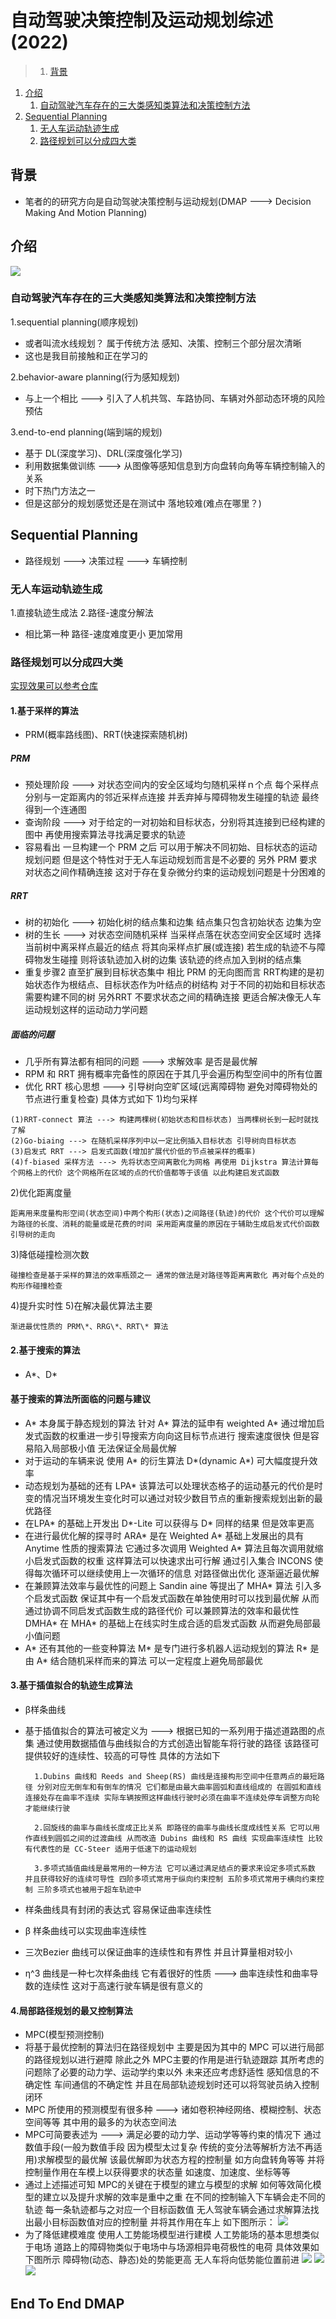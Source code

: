 # 自动驾驶决策控制及运动规划综述(2022)

>1. [背景](#背景 "背景")
1. [介绍](#介绍 "介绍")
	1. [自动驾驶汽车存在的三大类感知类算法和决策控制方法](#自动驾驶汽车存在的三大类感知类算法和决策控制方法 "自动驾驶汽车存在的三大类感知类算法和决策控制方法")
1. [Sequential Planning](#sequential-planning "Sequential Planning")
	1. [无人车运动轨迹生成](#无人车运动轨迹生成 "无人车运动轨迹生成")
	1. [路径规划可以分成四大类](#路径规划可以分成四大类 "路径规划可以分成四大类")


## 背景

* 笔者的的研究方向是自动驾驶决策控制与运动规划(DMAP ---> Decision Making And Motion Planning)

## 介绍

![](/assets/%E7%BB%BC%E8%BF%B0/1-%E8%87%AA%E5%8A%A8%E9%A9%BE%E9%A9%B6%E5%86%B3%E7%AD%96%E6%8E%A7%E5%88%B6%E5%8F%8A%E8%BF%90%E5%8A%A8%E8%A7%84%E5%88%92/001_1.png)

### 自动驾驶汽车存在的三大类感知类算法和决策控制方法

1.sequential planning(顺序规划)

* 或者叫流水线规划？ 属于传统方法 感知、决策、控制三个部分层次清晰
* 这也是我目前接触和正在学习的

2.behavior-aware planning(行为感知规划)

* 与上一个相比 ---> 引入了人机共驾、车路协同、车辆对外部动态环境的风险预估

3.end-to-end planning(端到端的规划)

* 基于 DL(深度学习)、DRL(深度强化学习) 
* 利用数据集做训练 ---> 从图像等感知信息到方向盘转向角等车辆控制输入的关系
* 时下热门方法之一
* 但是这部分的规划感觉还是在测试中 落地较难(难点在哪里？)

## Sequential Planning

* 路径规划 ---> 决策过程 ---> 车辆控制

### 无人车运动轨迹生成

1.直接轨迹生成法
2.路径-速度分解法
* 相比第一种 路径-速度难度更小 更加常用

### 路径规划可以分成四大类

[实现效果可以参考仓库](https://github.com/ProgramTraveler/PathPlanning)

#### 1.基于采样的算法

* PRM(概率路线图)、RRT(快速探索随机树)

##### PRM

* 预处理阶段 ---> 对状态空间内的安全区域均匀随机采样ｎ个点 每个采样点分别与一定距离内的邻近采样点连接 并丢弃掉与障碍物发生碰撞的轨迹 最终得到一个连通图
* 查询阶段 ---> 对于给定的一对初始和目标状态，分别将其连接到已经构建的图中 再使用搜索算法寻找满足要求的轨迹
* 容易看出 一旦构建一个 PRM 之后 可以用于解决不同初始、目标状态的运动规划问题 但是这个特性对于无人车运动规划而言是不必要的 另外 PRM 要求对状态之间作精确连接 这对于存在复杂微分约束的运动规划问题是十分困难的

##### RRT

* 树的初始化 ---> 初始化树的结点集和边集 结点集只包含初始状态 边集为空
* 树的生长 ---> 对状态空间随机采样 当采样点落在状态空间安全区域时 选择当前树中离采样点最近的结点 将其向采样点扩展(或连接) 若生成的轨迹不与障碍物发生碰撞 则将该轨迹加入树的边集 该轨迹的终点加入到树的结点集
* 重复步骤2 直至扩展到目标状态集中 相比 PRM 的无向图而言 RRT构建的是初始状态作为根结点、目标状态作为叶结点的树结构 对于不同的初始和目标状态 需要构建不同的树 另外RRT 不要求状态之间的精确连接 更适合解决像无人车运动规划这样的运动动力学问题

##### 面临的问题

* 几乎所有算法都有相同的问题 ---> 求解效率 是否是最优解
* RPM 和 RRT 拥有概率完备性的原因在于其几乎会遍历构型空间中的所有位置
* 优化 RRT 核心思想 ---> 引导树向空旷区域(远离障碍物 避免对障碍物处的节点进行重复检查) 具体方式如下
1)均匀采样
```word
(1)RRT-connect 算法 ---> 构建两棵树(初始状态和目标状态) 当两棵树长到一起时就找了解
(2)Go-biaing ---> 在随机采样序列中以一定比例插入目标状态 引导树向目标状态
(3)启发式 RRT ---> 启发式函数(增加扩展代价低的节点被采样的概率)
(4)f-biased 采样方法 ---> 先将状态空间离散化为网格 再使用 Dijkstra 算法计算每个网格上的代价 这个网格所在区域的点的代价值都等于该值 以此构建启发式函数
```
2)优化距离度量
```word
距离用来度量构形空间(状态空间)中两个构形(状态)之间路径(轨迹)的代价 这个代价可以理解为路径的长度、消耗的能量或是花费的时间 采用距离度量的原因在于辅助生成启发式代价函数 引导树的走向
```
3)降低碰撞检测次数
```word
碰撞检查是基于采样的算法的效率瓶颈之一 通常的做法是对路径等距离离散化 再对每个点处的构形作碰撞检查
```
4)提升实时性
5)在解决最优算法主要

```word
渐进最优性质的 PRM\*、RRG\*、RRT\* 算法
```

#### 2.基于搜索的算法

* A\*、D\*

#### 基于搜索的算法所面临的问题与建议

* A\* 本身属于静态规划的算法 针对 A\* 算法的延申有 weighted A\* 通过增加启发式函数的权重进一步引导搜索方向向这目标节点进行 搜索速度很快 但是容易陷入局部极小值 无法保证全局最优解
* 对于运动的车辆来说 使用 A\* 的衍生算法 D\*(dynamic A\*) 可大幅度提升效率 
* 动态规划为基础的还有 LPA\* 该算法可以处理状态格子的运动基元的代价是时变的情况当环境发生变化时可以通过对较少数目节点的重新搜索规划出新的最优路径 
* 在LPA\* 的基础上开发出 D*-Lite 可以获得与 D* 同样的结果 但是效率更高
* 在进行最优化解的探寻时 ARA\* 是在 Weighted A\* 基础上发展出的具有 Anytime 性质的搜索算法 它通过多次调用 Weighted A\* 算法且每次调用就缩小启发式函数的权重 这样算法可以快速求出可行解 通过引入集合 INCONS 使得每次循环可以继续使用上一次循环的信息 对路径做出优化 逐渐逼近最优解
* 在兼顾算法效率与最优性的问题上 Sandin aine 等提出了 MHA\* 算法 引入多个启发式函数 保证其中有一个启发式函数在单独使用时可以找到最优解 从而通过协调不同启发式函数生成的路径代价 可以兼顾算法的效率和最优性 DMHA\* 在 MHA\* 的基础上在线实时生成合适的启发式函数 从而避免局部最小值问题
* A* 还有其他的一些变种算法 M\* 是专门进行多机器人运动规划的算法 R\* 是由 A\* 结合随机采样而来的算法 可以一定程度上避免局部最优


#### 3.基于插值拟合的轨迹生成算法

* β样条曲线
* 基于插值拟合的算法可被定义为 ---> 根据已知的一系列用于描述道路图的点集 通过使用数据插值与曲线拟合的方式创造出智能车将行驶的路径 该路径可提供较好的连续性、较高的可导性 具体的方法如下

        1.Dubins 曲线和 Reeds and Sheep(RS) 曲线是连接构形空间中任意两点的最短路径 分别对应无倒车和有倒车的情况 它们都是由最大曲率圆弧和直线组成的 在圆弧和直线连接处存在曲率不连续 实际车辆按照这样曲线行驶时必须在曲率不连续处停车调整方向轮才能继续行驶

        2.回旋线的曲率与曲线长度成正比关系 即路径的曲率与曲线长度成线性关系 它可以用作直线到圆弧之间的过渡曲线 从而改造 Dubins 曲线和 RS 曲线 实现曲率连续性 比较有代表性的是 CC-Steer 适用于低速下的运动规划

        3.多项式插值曲线是最常用的一种方法 它可以通过满足结点的要求来设定多项式系数 并且获得较好的连续可导性 四阶多项式常用于纵向约束控制 五阶多项式常用于横向约束控制 三阶多项式也被用于超车轨迹中

* 样条曲线具有封闭的表达式 容易保证曲率连续性
* β 样条曲线可以实现曲率连续性 
* 三次Bezier 曲线可以保证曲率的连续性和有界性 并且计算量相对较小
* η^3 曲线是一种七次样条曲线 它有着很好的性质 ---> 曲率连续性和曲率导数的连续性 这对于高速行驶车辆是很有意义的

#### 4.局部路径规划的最又控制算法

* MPC(模型预测控制)
* 将基于最优控制的算法归在路径规划中 主要是因为其中的 MPC 可以进行局部的路径规划以进行避障 除此之外 MPC主要的作用是进行轨迹跟踪 其所考虑的问题除了必要的动力学、运动学约束以外 未来还应考虑舒适性 感知信息的不确定性 车间通信的不确定性 并且在局部轨迹规划时还可以将驾驶员纳入控制闭环
* MPC 所使用的预测模型有很多种 ---> 诸如卷积神经网络、模糊控制、状态空间等等 其中用的最多的为状态空间法 
* MPC可简要表述为 ---> 满足必要的动力学、运动学等等约束的情况下 通过数值手段(一般为数值手段 因为模型太过复杂 传统的变分法等解析方法不再适用)求解模型的最优解 该最优解即为状态方程的控制量 如方向盘转角等等 并将控制量作用在车模上以获得要求的状态量 如速度、加速度、坐标等等
* 通过上述描述可知 MPC的关键在于模型的建立与模型的求解 如何等效简化模型的建立以及提升求解的效率是重中之重 在不同的控制输入下车辆会走不同的轨迹 每一条轨迹都与之对应一个目标函数值 无人驾驶车辆会通过求解算法找出最小目标函数值对应的控制量 并将其作用在车上 如下图所示：
![](/assets/%E7%BB%BC%E8%BF%B0/1-%E8%87%AA%E5%8A%A8%E9%A9%BE%E9%A9%B6%E5%86%B3%E7%AD%96%E6%8E%A7%E5%88%B6%E5%8F%8A%E8%BF%90%E5%8A%A8%E8%A7%84%E5%88%92/001_2.png)
* 为了降低建模难度 使用人工势能场模型进行建模 人工势能场的基本思想类似于电场 道路上的障碍物类似于电场中与场源相异电荷极性的电荷 具体效果如下图所示 障碍物(动态、静态)处的势能更高 无人车将向低势能位置前进
![](/assets/%E7%BB%BC%E8%BF%B0/1-%E8%87%AA%E5%8A%A8%E9%A9%BE%E9%A9%B6%E5%86%B3%E7%AD%96%E6%8E%A7%E5%88%B6%E5%8F%8A%E8%BF%90%E5%8A%A8%E8%A7%84%E5%88%92/001_3.png)
![](/assets/%E7%BB%BC%E8%BF%B0/1-%E8%87%AA%E5%8A%A8%E9%A9%BE%E9%A9%B6%E5%86%B3%E7%AD%96%E6%8E%A7%E5%88%B6%E5%8F%8A%E8%BF%90%E5%8A%A8%E8%A7%84%E5%88%92/001_4.png)
![](/assets/%E7%BB%BC%E8%BF%B0/1-%E8%87%AA%E5%8A%A8%E9%A9%BE%E9%A9%B6%E5%86%B3%E7%AD%96%E6%8E%A7%E5%88%B6%E5%8F%8A%E8%BF%90%E5%8A%A8%E8%A7%84%E5%88%92/001_5.png)

## End To End DMAP 